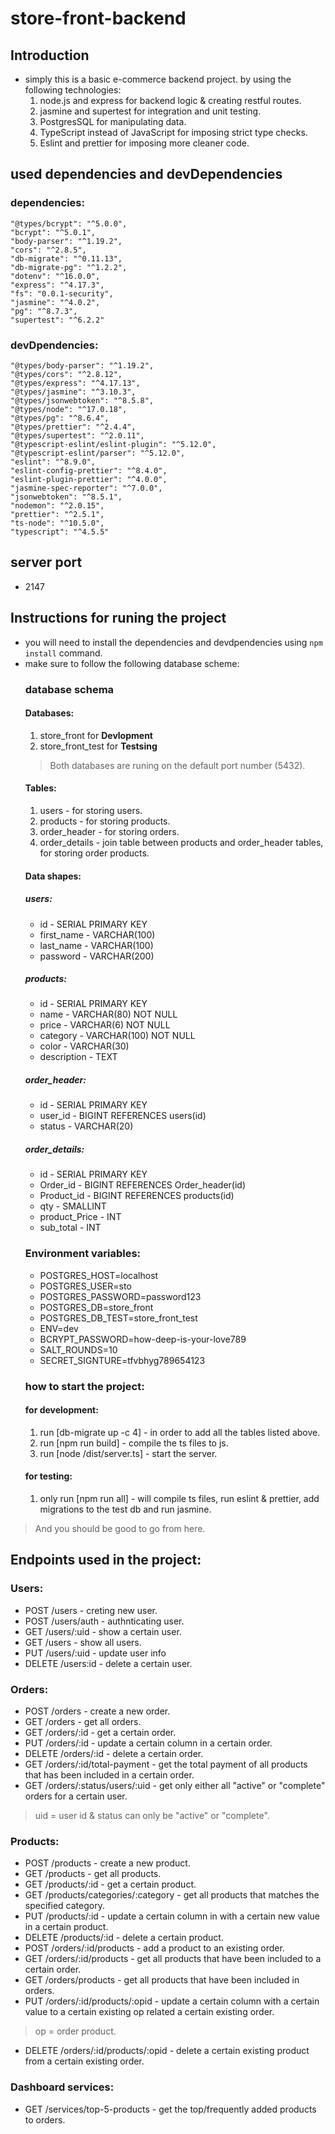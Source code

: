 # store-front-backend
  ## Introduction
  - simply this is a basic e-commerce backend project. by using the following technologies:
    1. node.js and express for backend logic & creating restful routes.
    2. jasmine and supertest for integration and unit testing.
    3. PostgresSQL for manipulating data.
    4. TypeScript instead of JavaScript for imposing strict type checks.
    5. Eslint and prettier for imposing more cleaner code.

  ## used dependencies and devDependencies
   ### dependencies:
    "@types/bcrypt": "^5.0.0",
    "bcrypt": "^5.0.1",
    "body-parser": "^1.19.2",
    "cors": "^2.8.5",
    "db-migrate": "^0.11.13",
    "db-migrate-pg": "^1.2.2",
    "dotenv": "^16.0.0",
    "express": "^4.17.3",
    "fs": "0.0.1-security",
    "jasmine": "^4.0.2",
    "pg": "^8.7.3",
    "supertest": "^6.2.2"
   ### devDpendencies:
    "@types/body-parser": "^1.19.2",
    "@types/cors": "^2.8.12",
    "@types/express": "^4.17.13",
    "@types/jasmine": "^3.10.3",
    "@types/jsonwebtoken": "^8.5.8",
    "@types/node": "^17.0.18",
    "@types/pg": "^8.6.4",
    "@types/prettier": "^2.4.4",
    "@types/supertest": "^2.0.11",
    "@typescript-eslint/eslint-plugin": "^5.12.0",
    "@typescript-eslint/parser": "^5.12.0",
    "eslint": "^8.9.0",
    "eslint-config-prettier": "^8.4.0",
    "eslint-plugin-prettier": "^4.0.0",
    "jasmine-spec-reporter": "^7.0.0",
    "jsonwebtoken": "^8.5.1",
    "nodemon": "^2.0.15",
    "prettier": "^2.5.1",
    "ts-node": "^10.5.0",
    "typescript": "^4.5.5"
  ## server port
   - 2147
  ## Instructions for runing the project
   - you will need to install the dependencies and devdpendencies using `npm install` command.
   - make sure to follow the following database scheme:
     ### database schema
     #### Databases:
      1. store_front for **Devlopment**
      2. store_front_test for **Testsing**
      > Both databases are runing on the default port number (5432).
     #### Tables:
      1. users - for storing users.
      2. products - for storing products.
      3. order_header - for storing orders.
      4. order_details - join table between products and order_header tables, for storing order products.
     #### Data shapes:
     ##### users:
     - id - SERIAL PRIMARY KEY
     - first_name - VARCHAR(100)
     - last_name - VARCHAR(100)
     - password - VARCHAR(200)
     ##### products:
     - id - SERIAL PRIMARY KEY
     - name - VARCHAR(80) NOT NULL
     - price - VARCHAR(6) NOT NULL
     - category - VARCHAR(100) NOT NULL
     - color - VARCHAR(30)
     - description - TEXT
     ##### order_header:
     - id - SERIAL PRIMARY KEY
     - user_id - BIGINT REFERENCES users(id)
     - status - VARCHAR(20)
     ##### order_details:
     - id - SERIAL PRIMARY KEY
     - Order_id - BIGINT REFERENCES Order_header(id)
     - Product_id - BIGINT REFERENCES products(id)
     - qty - SMALLINT
     - product_Price - INT
     - sub_total - INT
     ### Environment variables:
     - POSTGRES_HOST=localhost
     - POSTGRES_USER=sto
     - POSTGRES_PASSWORD=password123
     - POSTGRES_DB=store_front
     - POSTGRES_DB_TEST=store_front_test
     - ENV=dev
     - BCRYPT_PASSWORD=how-deep-is-your-love789
     - SALT_ROUNDS=10
     - SECRET_SIGNTURE=tfvbhyg789654123
     ### how to start the project:
     #### for development:
      1. run [db-migrate up -c 4] - in order to add all the tables listed above.
      2. run [npm run build] - compile the ts files to js.
      3. run [node /dist/server.ts] - start the server.
     #### for testing:
      1. only run [npm run all] - will compile ts files, run eslint & prettier, add migrations to the test db and run jasmine.
   > And you should be good to go from here.
  ## Endpoints used in the project:
   ### Users:
  - POST /users - creting new user.
  - POST /users/auth - authnticating user.
  - GET /users/:uid - show a certain user.
  - GET /users - show all users.
  - PUT /users/:uid - update user info
  - DELETE /users:id - delete a certain user.
   ### Orders:
  - POST /orders - create a new order.
  - GET /orders - get all orders.
  - GET /orders/:id - get a certain order.
  - PUT /orders/:id - update a certain column in a certain order.
  - DELETE /orders/:id - delete a certain order.
  - GET /orders/:id/total-payment - get the total payment of all products that has been included in a certain order.
  - GET /orders/:status/users/:uid - get only either all "active" or "complete" orders for a certain user.
  > uid = user id & status can only be "active" or "complete".
   ### Products:
  - POST /products - create a new product.
  - GET /products - get all products.
  - GET /products/:id - get a certain product.
  - GET /products/categories/:category - get all products that matches the specified category.
  - PUT /products/:id - update a certain column in with a certain new value in a certain product.
  - DELETE /products/:id - delete a certain product.
  - POST /orders/:id/products - add a product to an existing order.
  - GET /orders/:id/products - get all products that have been included to a certain order.
  - GET /orders/products - get all products that have been included in orders.
  - PUT /orders/:id/products/:opid - update a certain column with a certain value to a certain existing op related a certain existing order.
  > op = order product.
  - DELETE /orders/:id/products/:opid - delete a certain existing product from a certain existing order.
  ### Dashboard services:
  - GET /services/top-5-products - get the top/frequently added products to orders.